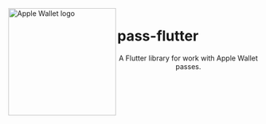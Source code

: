 <img src="https://docs-assets.developer.apple.com/published/c104c9bff0/841b02dd-b78c-4cad-8da4-700761d34e14.png" alt="Apple Wallet logo" width="216" height="216" align="left">

# pass-flutter

<p align="center">A Flutter library for work with Apple Wallet passes.</p>

<br><br><br>
